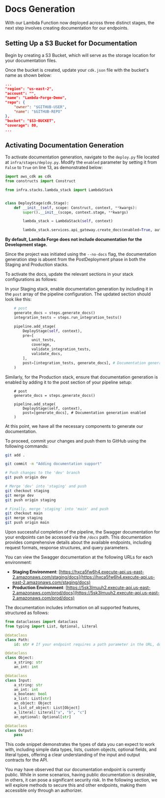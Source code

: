 # Docs Generation

With our Lambda Function now deployed across three distinct stages, the next step involves creating documentation for our endpoints.

## Setting Up a S3 Bucket for Documentation

Begin by creating a S3 Bucket, which will serve as the storage location for your documentation files.

Once the bucket is created, update your `cdk.json` file with the bucket's name as shown below:

```json title="cdk.json" hl_lines="9" linenums="40"
...
"region": "us-east-2",
"account": "",
"name": "Lambda-Forge-Demo",
"repo": {
    "owner": "$GITHUB-USER",
    "name": "$GITHUB-REPO"
},
"bucket": "$S3-BUCKET",
"coverage": 80,
...
```

## Activating Documentation Generation

To activate documentation generation, navigate to the `deploy.py` file located at `infra/stages/deploy.py`. Modify the `enabled` parameter by setting it from `False` to `True` on line 13, as demonstrated below:

```python title="infra/stages/deploy.py" linenums="1" hl_lines="13"
import aws_cdk as cdk
from constructs import Construct

from infra.stacks.lambda_stack import LambdaStack


class DeployStage(cdk.Stage):
    def __init__(self, scope: Construct, context, **kwargs):
        super().__init__(scope, context.stage, **kwargs)

        lambda_stack = LambdaStack(self, context)

        lambda_stack.services.api_gateway.create_docs(enabled=True, authorizer=None)
```

**By default, Lambda Forge does not include documentation for the Development stage.**

Since the project was initiated using the `--no-docs` flag, the documentation generation step is absent from the PostDeployment phase in both the Staging and Production stacks.

To activate the docs, update the relevant sections in your stack configurations as follows:

In your Staging stack, enable documentation generation by including it in the `post` array of the pipeline configuration. The updated section should look like this:

```python title="infra/stacks/staging_stack.py" linenums="43", hl_lines="13"
    # post
    generate_docs = steps.generate_docs()
    integration_tests = steps.run_integration_tests()

    pipeline.add_stage(
        DeployStage(self, context),
        pre=[
            unit_tests,
            coverage,
            validate_integration_tests,
            validate_docs,
        ],
        post=[integration_tests, generate_docs], # Documentation generation enabled
    )
```

Similarly, for the Production stack, ensure that documentation generation is enabled by adding it to the post section of your pipeline setup:

```{.py3 title="infra/stacks/prod_stack.py" linenums="56", hl_lines="6"}
    # post
    generate_docs = steps.generate_docs()

    pipeline.add_stage(
        DeployStage(self, context),
        post=[generate_docs], # Documentation generation enabled
    )

```

At this point, we have all the necessary components to generate our documentation.

To proceed, commit your changes and push them to GitHub using the following commands:

```bash
git add .

git commit -m "Adding documentation support"

# Push changes to the 'dev' branch
git push origin dev

# Merge 'dev' into 'staging' and push
git checkout staging
git merge dev
git push origin staging

# Finally, merge 'staging' into 'main' and push
git checkout main
git merge staging
git push origin main
```

Upon successful completion of the pipeline, the Swagger documentation for your endpoints can be accessed via the `/docs` path. This documentation provides comprehensive details about the available endpoints, including request formats, response structures, and query parameters.

You can view the Swagger documentation at the following URLs for each environment:

- **Staging Environment**: [https://hxca5fw6h4.execute-api.us-east-2.amazonaws.com/staging/docs](https://hxca5fw6h4.execute-api.us-east-2.amazonaws.com/staging/docs)
- **Production Environment**: [https://5sk3lmuuh2.execute-api.us-east-2.amazonaws.com/prod/docs](https://5sk3lmuuh2.execute-api.us-east-2.amazonaws.com/prod/docs)

The documentation includes information on all supported features, structured as follows:

```python
from dataclasses import dataclass
from typing import List, Optional, Literal

@dataclass
class Path:
    id: str # If your endpoint requires a path parameter in the URL, document it here

@dataclass
class Object:
    a_string: str
    an_int: int

@dataclass
class Input:
    a_string: str
    an_int: int
    a_boolean: bool
    a_list: List[str]
    an_object: Object
    a_list_of_object: List[Object]
    a_literal: Literal["a", "b", "c"]
    an_optional: Optional[str]

@dataclass
class Output:
    pass
```

This code snippet demonstrates the types of data you can expect to work with, including simple data types, lists, custom objects, optional fields, and literal types, offering a clear understanding of the input and output contracts for the API.

You may have observed that our documentation endpoint is currently public. While in some scenarios, having public documentation is desirable, in others, it can pose a significant security risk. In the following section, we will explore methods to secure this and other endpoints, making them accessible only through an authorizer.
